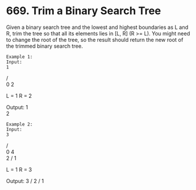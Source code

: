 # 669. Trim a Binary Search Tree

Given a binary search tree and the lowest and highest boundaries as L and
        R, trim the tree so that all its elements lies in [L, R] (R >= L).
        You might need to change the root of the tree, so the result should return the new root of
        the trimmed binary search tree.
    

    Example 1:
    Input:
    1
   / \
  0   2

  L = 1
  R = 2

Output:
    1
      \
       2

    

    Example 2:
    Input:
    3
   / \
  0   4
   \
    2
   /
  1

  L = 1
  R = 3

Output:
      3
     /
   2
  /
 1